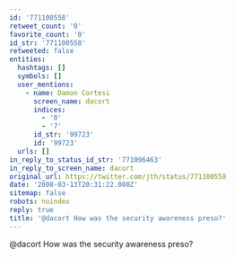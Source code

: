 ```yaml
---
id: '771100558'
retweet_count: '0'
favorite_count: '0'
id_str: '771100558'
retweeted: false
entities:
  hashtags: []
  symbols: []
  user_mentions:
    - name: Damon Cortesi
      screen_name: dacort
      indices:
        - '0'
        - '7'
      id_str: '99723'
      id: '99723'
  urls: []
in_reply_to_status_id_str: '771096463'
in_reply_to_screen_name: dacort
original_url: https://twitter.com/jth/status/771100558
date: '2008-03-13T20:31:22.000Z'
sitemap: false
robots: noindex
reply: true
title: '@dacort How was the security awareness preso?'
---
```


@dacort How was the security awareness preso?